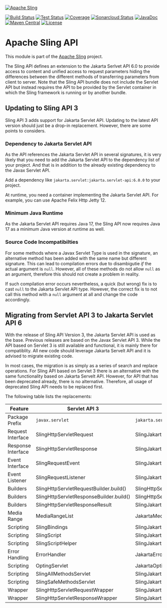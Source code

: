 [![Apache Sling](https://sling.apache.org/res/logos/sling.png)](https://sling.apache.org)

&#32;[![Build Status](https://ci-builds.apache.org/job/Sling/job/modules/job/sling-org-apache-sling-api/job/master/badge/icon)](https://ci-builds.apache.org/job/Sling/job/modules/job/sling-org-apache-sling-api/job/master/)&#32;[![Test Status](https://img.shields.io/jenkins/tests.svg?jobUrl=https://ci-builds.apache.org/job/Sling/job/modules/job/sling-org-apache-sling-api/job/master/)](https://ci-builds.apache.org/job/Sling/job/modules/job/sling-org-apache-sling-api/job/master/test/?width=800&height=600)&#32;[![Coverage](https://sonarcloud.io/api/project_badges/measure?project=apache_sling-org-apache-sling-api&metric=coverage)](https://sonarcloud.io/dashboard?id=apache_sling-org-apache-sling-api)&#32;[![Sonarcloud Status](https://sonarcloud.io/api/project_badges/measure?project=apache_sling-org-apache-sling-api&metric=alert_status)](https://sonarcloud.io/dashboard?id=apache_sling-org-apache-sling-api)&#32;[![JavaDoc](https://www.javadoc.io/badge/org.apache.sling/org.apache.sling.api.svg)](https://www.javadoc.io/doc/org.apache.sling/org.apache.sling.api)&#32;[![Maven Central](https://maven-badges.herokuapp.com/maven-central/org.apache.sling/org.apache.sling.api/badge.svg)](https://search.maven.org/#search%7Cga%7C1%7Cg%3A%22org.apache.sling%22%20a%3A%22org.apache.sling.api%22) [![License](https://img.shields.io/badge/License-Apache%202.0-blue.svg)](https://www.apache.org/licenses/LICENSE-2.0)

# Apache Sling API

This module is part of the [Apache Sling](https://sling.apache.org) project.

The Sling API defines an extension to the Jakarta Serlvet API 6.0 to
provide access to content and unified access to request
parameters hiding the differences between the different methods
of transferring parameters from client to server. Note that the
Sling API bundle does not include the Servlet API but instead
requires the API to be provided by the Servlet container in
which the Sling framework is running or by another bundle.

## Updating to Sling API 3

Sling API 3 adds support for Jakarta Servlet API. Updating to the latest API version should just be a drop-in replacement. However, there are some points to considers.

### Dependency to Jakarta Servlet API

As the API references the Jakarta Servlet API in several signatures, it is very likely that you need to add the Jakarta Servlet API to the dependency list of your project. And that is in addition to the already existing dependency to the Javax Servlet API.

Add a dependency like `jakarta.servlet:jakarta.servlet-api:6.0.0` to your project.

At runtime, you need a container implementing the Jakarta Servlet API. For example, you can use Apache Felix Http Jetty 12.

### Minimum Java Runtime

As the Jakarta Servlet API requires Java 17, the Sling API now requires Java 17 as a minimum Java version at runtime as well.

### Source Code Incompatibilties

For some methods where a Javax Servlet Type is used in the signature, an alternative method has been added with the same name but different signature. This can lead to compilation errors due to disambigutie *if* the actual argument is `null`. However, all of these methods do not allow `null` as an argument, therefore this should not create a problem in reality.

If such compilation error occurs nevertheless, a quick (but wrong) fix is to cast `null` to the Jakarta Servlet API type. However, the correct fix is to not call this method with a `null` argument at all and change the code accordingly.

## Migrating from Servlet API 3 to Jakarta Servlet API 6

With the release of Sling API Version 3, the Jakarta Servlet API is used as the base. Previous releases are based on the Javax Servlet API 3. While the API based on Servlet 3 is still available and functional, it is mainly there for compatiblity. All new code should leverage Jakarta Servelt API and it is advised to migrate existing code.

In most cases, the migration is as simply as a series of search and replace operations. For Sling API based on Servlet 3 there is an alternative with the same functionality based on Jakarta Servelt API. However, for API that has been deprecated already, there is no alternative. Therefore, all usage of deprecated Sling API needs to be replaced first.

The following table lists the replacements:

| Feature | Servlet API 3 | Jakarta Servlet API 6 |
| ------- | -------------- | --------------------- |
| Package Prefix | `javax.servlet` | `jakarta.servlet` |
| Request Interface | SlingHttpServletRequest | SlingJakartaHttpServletRequest |
| Response Interface | SlingHttpServletResponse | SlingJakartaHttpServletResponse |
| Event Interface | SlingRequestEvent | SlingJakartaRequestEvent |
| Event Listener | SlingRequestListener | SlingJakartaRequestListener |
| Builders | SlingHttpServletRequestBuilder.build() | SlingHttpServletRequestBuilder.buildJakartaRequest() |
| Builders | SlingHttpServletResponseBuilder.build() | SlingHttpServletResponseBuilder.buildJakartaResponse() |
| Builders | SlingHttpServletResponseResult | SlingJakartaHttpServletResponseResult |
| Media Range | MediaRangeList | JakartaMediaRangeList |
| Scripting | SlingBindings | SlingJakartaBindings |
| Scripting | SlingScript | SlingJakartaScript |
| Scripting | SlingScriptHelper | SlingJakartaScriptHelper |
| Error Handling | ErrorHandler | JakartaErrorHandler |
| Scripting | OptingServlet | JakartaOptinServlet |
| Scripting | SlingAllMethodsServlet | SlingJakartaAllMethodsServlet |
| Scripting | SlingSafeMethodsServlet | SlingJakartaSafeMethodsServlet |
| Wrapper | SlingHttpServletRequestWrapper | SlingJakartaHttpServletRequestWrapper |
| Wrapper | SlingHttpServletResponseWrapper | SlingJakartaHttpServletResponseWrapper |
